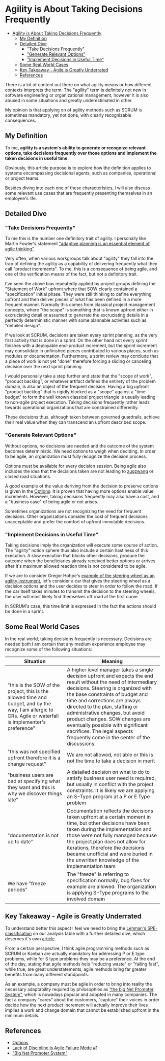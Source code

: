 # Agility is About Taking Decisions Frequently

- [Agility is About Taking Decisions Frequently](#agility-is-about-taking-decisions-frequently)
  - [My Definition](#my-definition)
  - [Detailed Dive](#detailed-dive)
    - ["Take Decisions Frequently"](#take-decisions-frequently)
    - ["Generate Relevant Options"](#generate-relevant-options)
    - ["Implement Decisions in Useful Time"](#implement-decisions-in-useful-time)
  - [Some Real World Cases](#some-real-world-cases)
  - [Key Takeaway - Agile is Greatly Underrated](#key-takeaway---agile-is-greatly-underrated)
  - [References](#references)

There is a lot of content out there on what agility means or how different contexts interprets the term. The "agility" term is definitely not new in software engineering or organizational management, however it is also abused in some situations and greatly underestimated in other.

My opinion is that applying on of agility methods such as SCRUM is sometimes mandatory, yet not done, with clearly recognizable consequences.

## My Definition

To me, **agility is a system's ability to generate or recognize relevant options, take decisions frequently over those options and implement the taken decisions in useful time**.

Obviously, this article purpose is to explore how the definition applies to systems encompassing decisional agents, such as companies, operational or project teams.

Besides diving into each one of these characteristics, I will also discuss some relevant use cases that are frequently presenting themselves in an employee's life.

## Detailed Dive

### "Take Decisions Frequently"

To me this is the number one definitory trait of agility. I personally like Martin Fowler's statement ["adaptive planning is an essential element of agile thinking"](https://martinfowler.com/bliki/WaterfallProcess.html)

Very often, when various workgroups talk about "agility" they fall into the trap of defining the agility as a capability of delivering frequently what they call "product increments". To me, this is a consequence of being agile, and one of the verification means of the fact, but not a definitory trait.

I've seen the above bias repeatedly applied by project groups defining the "Statement of Work" upfront where that SOW clearly contained a "specification" initial phase. They were still thinking to define everything upfront and then deliver pieces of what has been defined in a more frequent manner. Normally this comes from classical project management concepts, where "the scope" is something that is known upfront either in excruciating detail or assumed to generate the excruciating details in a perfectly deterministic manner with some plannable activities such as "detailed design".

If we look at SCRUM, decisions are taken every sprint planning, as the very first activity that is done in a sprint. On the other hand not every sprint finishes with a deployable end-product increment, but the sprint increment may consolidate in unfinished pieces contributed to various places, such as modules or documentation. Furthermore, a sprint review may conclude that a piece of work is not yet "done" therefore forcing a sliding or canceling decision over the next sprint planning.

I would personally take a step further and state that the "scope of work", "product backlog", or whatever artifact defines the entirety of the problem domain, is also an object of the frequent decision. Having a big upfront "product backlog" that is rigidly blocked as a "scope" against a "time-budget" to form the well known classical project triangle is usually leading to non-agile project execution. Taking decisions frequently rather leads towards operational organizations that are constrained differently.

These decisions thus, although taken between governed guardrails, achieve their real value when they can transcend an upfront described scope.

### "Generate Relevant Options"

Without options, no decisions are needed and the outcome of the system becomes deterministic. We need options to weigh when deciding. In order to be agile, an organization must fully recognize the decision process.

Options must be available for every decision session. Being agile also includes the idea that the decisions taken are not leading to [zugzwang](https://www.dictionary.com/e/word-of-the-day/zugzwang-2021-08-16/) or closed road situations.

A good example of the value deriving from the decision to preserve options is given in the [Options](https://medium.com/@kentbeck_7670/decisions-decisions-or-why-baskets-of-options-dominate-9ac63658b593). It is proven that having more options enable value increments. However, taking decisions frequently may also have a cost, and a "business case" of being agile or not arises.

Sometimes organizations are not recognizing the need for frequent decisions. Other organizations consider the cost of frequent decisions unacceptable and prefer the comfort of upfront immutable decisions.

### "Implement Decisions in Useful Time"

Taking decisions imply the organization will execute some course of action. The "agility" notion sphere thus also include a certain hastiness of this execution. A slow execution that blocks other decisions, produce the outcome when the beneficiaries already received better options or arrives after it's maximum allowed reaction time is not considered to be agile.

If we are to consider Gregor Hohpe's [example of the steering wheel as an agility instrument](https://architectelevator.com/transformation/agile-steering/), let's consider a car that gives the steering wheel as a decision options and the user decides to steer in order to follow the road. If the car itself takes minutes to transmit the decision to the steering wheels, the user will most likely find themselves off road at the first curve.

In SCRUM's case, this time limit is expressed in the fact the actions should be done in a sprint.

## Some Real World Cases

In the real world, taking decisions frequently is necessary. Decisions are needed both  I am certain that any medium experience employee may recognize some of the following situations:

|Situation|Meaning|
|-|-|
|"this is the SOW of the project, this is the allowed time and budget, and by the way, I am allergic to CRs. Agile or waterfall is implementer's preference"|A higher level manager takes a single decision upfront and expects the end result without the need of intermediary decisions. Steering is organized with the base constraints of budget and time and corrections are always directed to the plan, staffing or administrative changes, but avoid product changes. SOW changes are eventually possible with significant sacrifices. The legal aspects frequently come in the center of the discussions.|
|"this was not specified upfront therefore it is a change request"|We are not allowed, not able or this is not the time to take a decision in merit|
|"business users are bad at specifying what they want and this is why we discover things late"|A detailed decision on what to do to satisfy business user need is required, but usually in conflict with the project constraints. It is likely we are applying an S-Type program at a P or E Type problem|
|"documentation is not up to date"|Documentation reflects the decisions taken upfront at a certain moment in time, but other decisions have been taken during the implementation and those were not fully managed because the project plan does not allow for iterations, therefore the decisions became unofficial and were buried in the unwritten knowledge of the implementation team|
|We have "freeze periods"|The "freeze" is referring to specification normally, bug fixes for example are allowed. The organization is applying S-Type programs to the involved domain|

## Key Takeaway - Agile is Greatly Underrated

To understand better this aspect I feel we need to bring the [Lehman's SPE-classification](https://www.expressionsofchange.org/lehman-spe-classification/) on our analysis table with a further detailed dive, which deserves it's own [article](./LehmanSPE.md).

From a certain perspective, I think agile programming methods such as SCRUM or Kanban are actually mandatory for addressing P or E type problems, while for S type problems they may be a preference. At the end of the day, stating that agile methods help "reducing waste" or "failing fast", while true, are great understatements, agile methods bring far greater benefits from many different standpoints.

As an example, a company must be agile in order to bring into reality the necessary adaptability required by philosophies as ["the big Net Promoter System"](https://www.youtube.com/watch?v=36oXmAwGhWw), which is nowadays popular and adopted in many companies. The fact a company "cares" about the customers, "capture" their voices in order decide how the next product increment will actually improve their lives implies a work and change domain that cannot be established upfront in the minimum details.

## References

- [Options](https://medium.com/@kentbeck_7670/decisions-decisions-or-why-baskets-of-options-dominate-9ac63658b593)
- [Lack of Discipline is Agile Failure Mode #1](https://architectelevator.com/transformation/agile-discipline/)
- ["Big Net Promoter System"](https://www.youtube.com/watch?v=36oXmAwGhWw)

